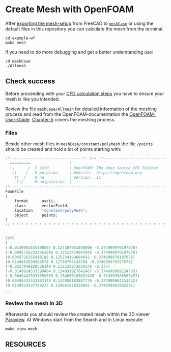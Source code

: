 Create Mesh with OpenFOAM
======================================================================

After [exporting the mesh-setup](./preprocessing-with-freecad.md#step-2-creatingmodifying-the-mesh-setup) from FreeCAD to [`meshCase`](../howtos/case-folders.md) or using the default files in this repository 
you can calculate the mesh from the terminal.  

    cd example-wf
    make mesh


If you need to do more debugging and get a better understanding use: 

    cd meshCase
    ./Allmesh



Check success
------------------------------------------------------------

Before proceeding with your [CFD calculation steps](README.md) you have to ensure your mesh is like you intended. 

Review the file [`meshCase/Allmesh`](../../meshCase/Allmesh) for detailed information of the meshing process and read from the OpenFOAM-documentation the [OpenFOAM-User-Guide]. 
[Chapter-5] covers the meshing process.  


### Files
Beside other mesh files in `meshCase/constant/polyMesh` the file `/points` should be created and hold a lot of points starting with:  
~~~c
/*--------------------------------*- C++ -*----------------------------------*\
  =========                 |
  \\      /  F ield         | OpenFOAM: The Open Source CFD Toolbox
   \\    /   O peration     | Website:  https://openfoam.org
    \\  /    A nd           | Version:  11
     \\/     M anipulation  |
\*---------------------------------------------------------------------------*/
FoamFile
{
    format      ascii;
    class       vectorField;
    location    "constant/polyMesh";
    object      points;
}
// * * * * * * * * * * * * * * * * * * * * * * * * * * * * * * * * * * * * * //


5070
(
(-0.0149083645198597 0.127307961058098 -0.374999970197678)
(-0.00457262334461692 0.12523419947695 -0.374999970197678)
(0.0045726255418188 0.125234199684642 -0.374999970197678)
(0.0149083659988574 0.12730796143784 -0.374999970197678)
(-0.0257948828526149 0.132235872650146 -0.375)
(-0.0149924533599494 0.134891927642467 -0.374999989124785)
(-0.00494433333059355 0.134850183691428 -0.374999986583457)
(0.00494433433183149 0.134850183887776 -0.374999984151432)
(0.0149924537769227 0.134891928328992 -0.374999981902291)
...
~~~


### Review the mesh in 3D

Afterwards you should review the created mesh within the 3D viewer [Paraview](./postprocessing-with-paraview.md). 
At Windows start from the Search and in Linux execute: 

    make view-mesh




RESOURCES
------------------------------------------------------------

[OpenFOAM-User-Guide]:      https://cfd.direct/openfoam/user-guide/  
[Chapter-5]:                https://cfd.direct/openfoam/user-guide/v7-mesh/#x23-1670005  
